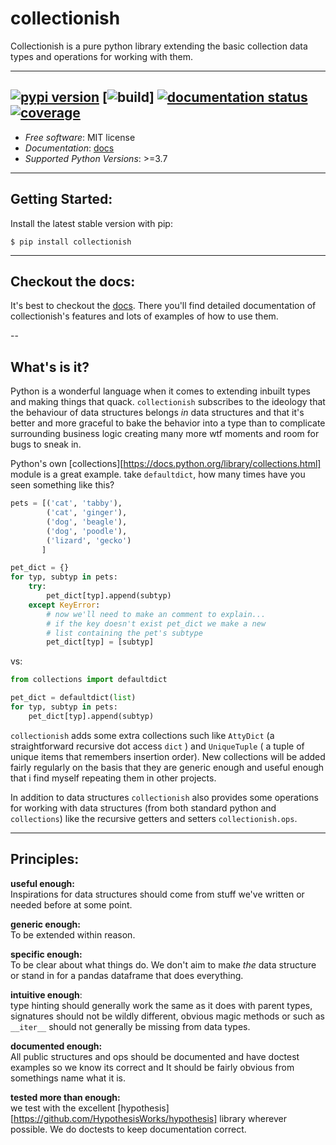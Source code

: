 # collectionish

Collectionish is a pure python library extending the basic collection data types and operations for working with them.

----
[![pypi version](https://img.shields.io/pypi/v/collectionish.svg)](https://pypi.python.org/pypi/collectionish)
[![build](https://github.com/leaprovenzano/collectionish/workflows/CI/badge.svg)]
[![documentation status](https://readthedocs.org/projects/collectionish/badge/?version=latest)](https://collectionish.readthedocs.io/en/latest/?badge=latest)
[![coverage](https://codecov.io/gh/leaprovenzano/collectionish/branch/master/graph/badge.svg)](https://codecov.io/gh/leaprovenzano/collectionish/branch/master/graph/badge.svg)
------------------------------------------------------------------------

-   *Free software*: MIT license
-   *Documentation*: [docs](https://collectionish.readthedocs.io)
-   *Supported Python Versions*: >=3.7

------------------------------------------------------------------------

## Getting Started:


Install the latest stable version with pip:

    $ pip install collectionish

---
## Checkout the docs:

It's best to checkout the [docs](https://collectionish.readthedocs.io). There you'll find detailed
documentation of collectionish's features and lots of examples of how to
use them.

--

## What's is it?

Python is a wonderful language when it comes to extending inbuilt types
and making things that quack. `collectionish` subscribes to the ideology
that the behaviour of data structures belongs *in* data structures and
that it's better and more graceful to bake the behavior into a type than
to complicate surrounding business logic creating many more wtf moments
and room for bugs to sneak in.

Python's own [collections][https://docs.python.org/library/collections.html] module is a great example. take
`defaultdict`, how many times have you seen something like this?

``` python
pets = [('cat', 'tabby'),
        ('cat', 'ginger'),
        ('dog', 'beagle'),
        ('dog', 'poodle'),
        ('lizard', 'gecko')
       ]

pet_dict = {}
for typ, subtyp in pets:
    try:
        pet_dict[typ].append(subtyp)
    except KeyError:
        # now we'll need to make an comment to explain...
        # if the key doesn't exist pet_dict we make a new
        # list containing the pet's subtype
        pet_dict[typ] = [subtyp]
```

vs:

``` python
from collections import defaultdict

pet_dict = defaultdict(list)
for typ, subtyp in pets:
    pet_dict[typ].append(subtyp)
```

`collectionish` adds some extra collections such like ``AttyDict`` (a
straightforward recursive dot access `dict` ) and ``UniqueTuple`` ( a
tuple of unique items that remembers insertion order). New collections
will be added fairly regularly on the basis that they are generic enough
and useful enough that i find myself repeating them in other projects.

In addition to data structures `collectionish` also provides some
operations for working with data structures (from both standard python
and `collections`) like the recursive getters and setters
``collectionish.ops``.

---

## Principles:

**useful enough:**  
Inspirations for data structures should come from stuff we've written or
needed before at some point.

**generic enough:**  
To be extended within reason.

**specific enough:**  
To be clear about what things do. We don't aim to make *the* data
structure or stand in for a pandas dataframe that does everything.

**intuitive enough**:  
type hinting should generally work the same as it does with parent
types, signatures should not be wildly different, obvious magic methods
or such as `__iter__` should not generally be missing from data types.

**documented enough:**  
All public structures and ops should be documented and have doctest
examples so we know its correct and It should be fairly obvious from
somethings name what it is.

**tested more than enough:**  
we test with the excellent [hypothesis][https://github.com/HypothesisWorks/hypothesis] library
wherever possible. We do doctests to keep documentation correct.
